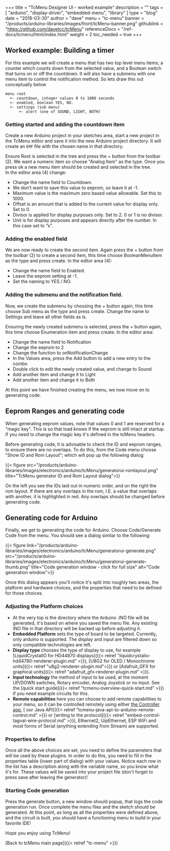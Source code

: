 +++
title = "TcMenu Designer UI - worked example"
description = ""
tags = [ "arduino", "display-driver", "embedded-menu", "library" ]
type = "blog"
date = "2018-03-30"
author =  "dave"
menu = "tc-menu"
banner = "/products/arduino-libraries/images/front/tcMenu-banner.png"
githublink = "https://github.com/davetcc/tcMenu"
referenceDocs = "/ref-docs/tcmenu/html/index.html"
weight = 2
toc_needed = true
+++

## Worked example: Building a timer

For this example we will create a menu that has two top level menu items; a counter 
which counts down from the selected value, and a Boolean switch that turns on or off 
the countdown. It will also have a submenu with one menu item to control the notification
method. So lets draw this out conceptually below

    menu root
      +- countdown, integer values 0 to 1000 seconds
      +- enabled, boolean YES, NO.
      +- settings (sub menu)
          +- alert (one of SOUND, LIGHT, BOTH)

###  Getting started and adding the countdown item
          
Create a new Arduino project in your sketches area, start a new project in the TcMenu editor and save it into the
new Arduino project directory. It will create an `EMF` file with the chosen name in that directory.
 
Ensure Root is selected in the tree and press the + button from the toolbar (2). We want a numeric item so choose 
"Analog Item" as the type. Once you press ok a new menu item should be created and selected in the tree.           
In the editor area (4) change: 

* Change the name field to Countdown. 
* We don’t want to save this value to eeprom, so leave it at -1. 
* Maximum value is the maximum zero based value allowable. Set this to 1000. 
* Offset is an amount that is added to the current value for display only. Set to 0. 
* Divisor is applied for display purposes only. Set to 2. 0 or 1 is no divisor.
* Unit is for display purposes and appears directly after the number. In this case set to “s”. 


### Adding the enabled field

We are now ready to create the second item. Again press the + button from the toolbar (2) to 
create a second item, this time choose BooleanMenuItem as the type and press create. In the editor area (4):

* Change the name field to Enabled.
* Leave the eeprom setting at -1.
* Set the naming to YES / NO.

### Adding the submenu and the notification field.

Now, we create the submenu by choosing the + button again, this time choose Sub menu as the type and press create.
Change the name to Settings and leave all other fields as is.

Ensuring the newly created submenu is selected, press the + button again, this time choose Enumeration item and press
create. In the editor area:

* Change the name field to Notification
* Change the eeprom to 2
* Change the function to onNotificationChange
* In the Values area, press the Add button to add a new entry to the combo
* Double click to edit the newly created value, and change to Sound
* Add another item and change it to Light
* Add another item and change it to Both

At this point we have finished creating the menu, we now move on to generating code.

## Eeprom Ranges and generating code

When generating eeprom values, note that values 0 and 1 are reserved for a "magic key". This is so that load knows
if the eeprom is still intact at startup. If you need to change the magic key it's defined in the tcMenu headers.

Before generating code, it is advisable to check the ID and eeprom ranges, to ensure there are no overlaps. To do
this, from the Code menu choose "Show ID and Rom Layout"; which will pop up the following dialog:

{{< figure src="/products/arduino-libraries/images/electronics/arduino/tcMenu/generatorui-romlayout.png" title="TcMenu generator ID and Rom Layout dialog">}}

On the left you see the IDs laid out in numeric order, and on the right the rom layout. If there are any overlaps in the
rom, I.E. a value that overlaps with another, it is highlighted in red. Any overlaps should be changed before generating
code.
 
## Generating code for Arduino

Finally, we get to generating the code for Arduino. Choose Code/Generate Code from the menu. You should see a dialog
similar to the following:

{{< figure link="/products/arduino-libraries/images/electronics/arduino/tcMenu/generatorui-generate.png" src="/products/arduino-libraries/images/electronics/arduino/tcMenu/generatorui-generate-thumb.png" title="Code generation window - click for full size" alt="Code generation window">}}

Once this dialog appears you'll notice it's split into roughly two areas, the platform and hardware choices, and the properties
that need to be defined for those choices.

### Adjusting the Platform choices

* At the very top is the directory where the Arduino .INO file will be generated, it's based on where you saved the menu
  file. Any existing INO file in that directory will be backed up before adjusting it.
* **Embedded Platform** sets the type of board to be targeted. Currently, only arduino is supported. The display and
 input are filtered down so only compatible technologies are left.
* **Display type** chooses the type of display to use, for example [LiquidCrystalIO for HD44870 displays]({{< relref "liquidcrystalio-hd44780-renderer-plugin.md" >}}), [U8G2 for OLED / Monochrome units]({{< relref "u8g2-renderer-plugin.md">}}) or [Adafruit_GFX for graphical units]({{< relref "adafruit_gfx-renderer-plugin.md" >}}).
* **Input technology** the method of input to be used, at the moment UP/DOWN switches, Rotary encoder, Analog Joystick or no input. See the [quick start guide]({{< relref "tcmenu-overview-quick-start.md" >}}) if you need example circuits for this.
* **Remote capabilities** here you can choose to add remote capabilities to your menu, so it can be controlled remotely using either [the Controller app](https://www.thecoderscorner.com/products/apps/embed-control/), [ our Java API]({{< relref "tcmenu-java-api-to-arduino-remote-control.md" >}}) or [writing to the protocol]({{< relref "embed-control-tagval-wire-protocol.md" >}}), Ethernet2, UipEthernet, ESP WiFi and most forms of Serial (anything extending from Stream) are supported.

### Properties to define

Once all the above choices are set, you need to define the parameters that will be used by these plugins. In order to do this, you need to fill in the properties table (lower part of dialog) with your values. Notice each row in the list has a description along with the variable name, so you know what it's for. These values will be saved into your project file (don't forget to press save after leaving the generator)!

### Starting Code generation

Press the generate button, a new window should popup, that logs the code generation run. Once complete the menu files and the sketch should be generated. At this point, as long as all the properties were defined above, and the circuit is built, you should have a functioning menu to build in your favorite IDE!

Hope you enjoy using TcMenu!

[Back to tcMenu main page]({{< relref "tc-menu" >}}) 